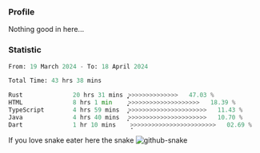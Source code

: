 ### Profile 

Nothing good in here...

### Statistic
<!--START_SECTION:waka-->

```python
From: 19 March 2024 - To: 18 April 2024

Total Time: 43 hrs 38 mins

Rust              20 hrs 31 mins  ͎͎͎͎͎͎͎͎͎͎͎>>>>>>>>>>>>>>   47.03 %
HTML              8 hrs 1 min     ͎͎͎͎̝>>>>>>>>>>>>>>>>>>>>   18.39 %
TypeScript        4 hrs 59 mins   ͎͎̞>>>>>>>>>>>>>>>>>>>>>>   11.43 %
Java              4 hrs 40 mins   ͎͎̝>>>>>>>>>>>>>>>>>>>>>>   10.70 %
Dart              1 hr 10 mins    ̝>>>>>>>>>>>>>>>>>>>>>>>>   02.69 %
```

<!--END_SECTION:waka-->

If you love snake eater here the snake 
<picture>
  <source media="(prefers-color-scheme: dark)" srcset="https://github.com/pradana4648/pradana4648/blob/c0566a83ca6ea5f2e46bab00e717c4c82b4b5c4c/github-contribution-grid-snake-dark.svg" />
  <source media="(prefers-color-scheme: light)" srcset="https://github.com/pradana4648/pradana4648/blob/c0566a83ca6ea5f2e46bab00e717c4c82b4b5c4c/github-contribution-grid-snake.svg" />
  <img alt="github-snake" src="https://github.com/pradana4648/pradana4648/blob/c0566a83ca6ea5f2e46bab00e717c4c82b4b5c4c/github-contribution-grid-snake.svg" />
</picture>
